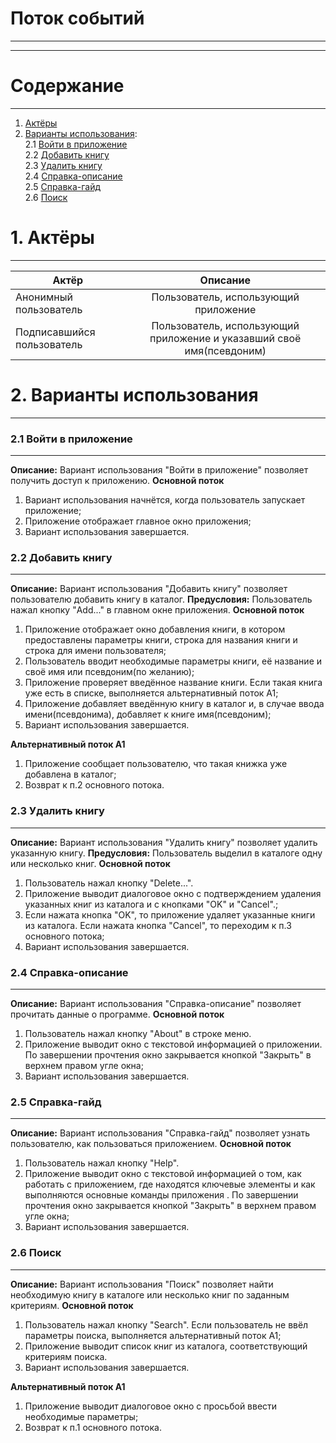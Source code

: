 # Поток событий
***
***
# Содержание 
_____
1) [Актёры]() 
2) [Варианты использования]():  
2.1 [Войти в приложение]()  
2.2 [Добавить книгу]()  
2.3 [Удалить книгу]()  
2.4 [Справка-описание]()  
2.5 [Справка-гайд]()  
2.6 [Поиск]()


# 1. Актёры
***
| Актёр                      | Описание           | 
| -------------              |:------------------:| 
| Анонимный пользователь     | Пользователь, использующий приложение    |
| Подписавшийся пользователь | Пользователь, использующий приложение и указавший своё имя(псевдоним) | 
# 2. Варианты использования
***
### 2.1 Войти в приложение
***
**Описание:** Вариант использования "Войти в приложение" позволяет получить доступ к приложению.
**Основной поток**
1. Вариант использования начнётся, когда пользователь запускает приложение;
2. Приложение отображает главное окно приложения;
3. Вариант использования завершается.

### 2.2 Добавить книгу
***
**Описание:** Вариант использования "Добавить книгу" позволяет пользователю добавить книгу в каталог.
**Предусловия:** Пользователь нажал кнопку "Add..." в главном окне приложения.
**Основной поток**
1. Приложение отображает окно добавления книги, в котором предоставлены параметры книги, строка для названия книги и строка для имени пользователя;
2. Пользователь вводит необходимые параметры книги, её название и своё имя или псевдоним(по желанию);
3. Приложение проверяет введённое название книги. Если такая книга уже есть в списке, выполняется альтернативный поток А1;
4. Приложение добавляет введённую книгу в каталог и, в случае ввода имени(псевдонима), добавляет к книге имя(псевдоним);
5. Вариант использования завершается.

**Альтернативный поток А1** 
1. Приложение сообщает пользователю, что такая книжка уже добавлена в каталог; 
2. Возврат к п.2 основного потока.

### 2.3 Удалить книгу
***
**Описание:** Вариант использования "Удалить книгу" позволяет удалить указанную книгу.
**Предусловия:** Пользователь выделил в каталоге одну или несколько книг.
**Основной поток**
1. Пользователь нажал кнопку "Delete...".
2. Приложение выводит диалоговое окно с подтверждением удаления указанных книг из каталога и с кнопками "OK" и "Cancel".;
3. Если нажата кнопка "OK", то приложение удаляет указанные книги из каталога. Если нажата кнопка "Cancel", то переходим к п.3 основного потока;
4. Вариант использования завершается.

### 2.4 Справка-описание
***
**Описание:** Вариант использования "Справка-описание" позволяет прочитать данные о программе.
**Основной поток**
1. Пользователь нажал кнопку "About" в строке меню.
2. Приложение выводит окно с текстовой информацией о приложении. По завершении прочтения окно закрывается кнопкой "Закрыть" в верхнем правом угле окна;
3. Вариант использования завершается.

### 2.5 Справка-гайд
***
**Описание:** Вариант использования "Справка-гайд" позволяет узнать пользователю, как пользоваться приложением.
**Основной поток**
1. Пользователь нажал кнопку "Help".
2. Приложение выводит окно с текстовой информацией о том, как работать с приложением, где находятся ключевые элементы и как выполняются основные команды приложения . По завершении прочтения окно закрывается кнопкой "Закрыть" в верхнем правом угле окна;
3. Вариант использования завершается.

### 2.6 Поиск
***
**Описание:** Вариант использования "Поиск" позволяет найти необходимую книгу в каталоге или несколько книг по заданным критериям.
**Основной поток**
1. Пользователь нажал кнопку "Search". Если пользователь не ввёл параметры поиска, выполняется альтернативный поток А1;
2. Приложение выводит список книг из каталога, соответствующий критериям поиска.
3. Вариант использования завершается.

**Альтернативный поток А1** 
1. Приложение выводит диалоговое окно с просьбой ввести необходимые параметры;
2. Возврат к п.1 основного потока.
